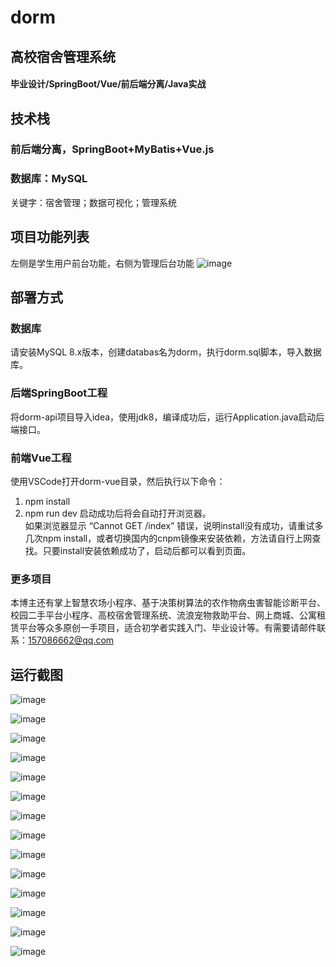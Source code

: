 # dorm
## 高校宿舍管理系统
#### 毕业设计/SpringBoot/Vue/前后端分离/Java实战
## 技术栈 
### 前后端分离，SpringBoot+MyBatis+Vue.js
### 数据库：MySQL 
关键字：宿舍管理；数据可视化；管理系统

## 项目功能列表 
左侧是学生用户前台功能，右侧为管理后台功能
![image](dorm-vue/static/example/profile.png)

## 部署方式 
### 数据库 
请安装MySQL 8.x版本，创建databas名为dorm，执行dorm.sql脚本，导入数据库。 
### 后端SpringBoot工程 
将dorm-api项目导入idea，使用jdk8，编译成功后，运行Application.java启动后端接口。 
### 前端Vue工程 
使用VSCode打开dorm-vue目录，然后执行以下命令： 
1.   npm install
2.   npm run dev
启动成功后将会自动打开浏览器。  
如果浏览器显示 “Cannot GET /index” 错误，说明install没有成功，请重试多几次npm install，或者切换国内的cnpm镜像来安装依赖，方法请自行上网查找。只要install安装依赖成功了，启动后都可以看到页面。 

### 更多项目 
本博主还有掌上智慧农场小程序、基于决策树算法的农作物病虫害智能诊断平台、校园二手平台小程序、高校宿舍管理系统、流浪宠物救助平台、网上商城、公寓租赁平台等众多原创一手项目，适合初学者实践入门、毕业设计等。有需要请邮件联系：157086662@qq.com

## 运行截图 
![image](dorm-vue/static/example/admin1.jpg)

![image](dorm-vue/static/example/admin2.jpg)

![image](dorm-vue/static/example/admin3.jpg)

![image](dorm-vue/static/example/admin4.jpg)

![image](dorm-vue/static/example/admin5.jpg)

![image](dorm-vue/static/example/admin6.jpg)

![image](dorm-vue/static/example/admin7.jpg)

![image](dorm-vue/static/example/front1.jpg)

![image](dorm-vue/static/example/front2.jpg)

![image](dorm-vue/static/example/front3.jpg)

![image](dorm-vue/static/example/front4.jpg)

![image](dorm-vue/static/example/front5.jpg)

![image](dorm-vue/static/example/front6.jpg)

![image](dorm-vue/static/example/front7.jpg)
